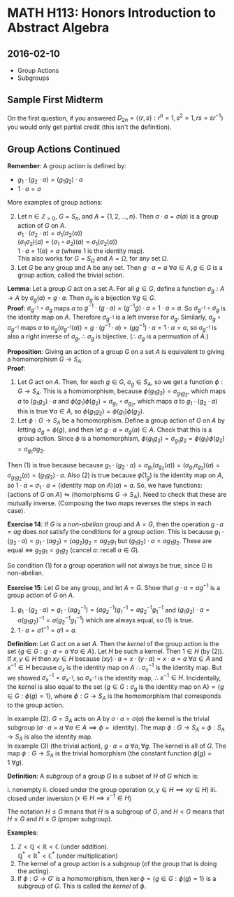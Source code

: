 # MATH H113: Honors Introduction to Abstract Algebra
## 2016-02-10
- Group Actions
- Subgroups

## Sample First Midterm
On the first question, if you answered $D_{2n} = \langle \{r, s\} : r^n = 1, s^2 = 1, rs = sr^{-1} \rangle$ you would only get partial credit (this isn't the definition).

## Group Actions Continued
**Remember**: A group action is defined by:

- $g_1 \cdot (g_2 \cdot a) = (g_1g_2) \cdot a$
- $1 \cdot a = a$

More examples of group actions:

2. Let $n \in \mathbb{Z}_{> 0}$, $G = S_n$, and $A = \{1, 2, \ldots, n\}$. Then $\sigma \cdot a = \sigma(a)$ is a group action of $G$ on $A$. \
$\sigma_1 \cdot (\sigma_2 \cdot a) = \sigma_1(\sigma_2(a))$ \
$(\sigma_1\sigma_2)(a) = (\sigma_1 \circ \sigma_2)(a) = \sigma_1(\sigma_2(a))$ \
$1 \cdot a = 1(a) = a$ (where 1 is the identity map). \
This also works for $G = S_{\Omega}$ and $A = \Omega$, for any set $\Omega$.
3. Let $G$ be any group and A be any set. Then $g \cdot a = a$ $\forall a \in A, g \in G$ is a group action, called the trivial action.

**Lemma**: Let a group $G$ act on a set $A$. For all $g \in G$, define a function $\sigma_g : A \to A$ by $\sigma_g(a) = g \cdot a$. Then $\sigma_g$ is a bijection $\forall g \in G$. \
**Proof**: $\sigma_{g^{-1}} \circ \sigma_g$ maps $a$ to $g^{-1} \cdot (g \cdot a) = (g^{-1}g) \cdot a = 1 \cdot a = a$. So $\sigma_{g^{-1}} \circ \sigma_g$ is the identity map on $A$. Therefore $\sigma_{g^{-1}}$ is a left inverse for $\sigma_g$. Similarly, $\sigma_g \circ \sigma_{g^{-1}}$ maps $a$ to $\sigma_g(\sigma_{g^{-1}}(a)) = g \cdot (g^{-1} \cdot a) = (gg^{-1}) \cdot a = 1 \cdot a = a$, so $\sigma_{g^{-1}}$ is also a right inverse of $\sigma_g$, $\therefore$ $\sigma_g$ is bijective. ($\therefore$ $\sigma_g$ is a permuation of $A$.)

**Proposition**: Giving an action of a group $G$ on a set $A$ is equivalent to giving a homomorphism $G \to S_A$. \
**Proof**:

1. Let $G$ act on $A$. Then, for each $g \in G$, $\sigma_g \in S_A$, so we get a function $\phi : G \to S_A$. This is a homomorphism, because $\phi(g_1g_2) = \sigma_{g_1g_2}$, which maps $a$ to $(g_1g_2) \cdot a$ and $\phi(g_1)\phi(g_2) = \sigma_{g_1} \circ \sigma_{g_2}$, which maps $a$ to $g_1 \cdot (g_2 \cdot a)$ this is true $\forall a \in A$, so $\phi(g_1g_2) = \phi(g_1)\phi(g_2)$.
2. Let $\phi : G \to S_A$ be a homomorphism. Define a group action of $G$ on $A$ by letting $\sigma_g = \phi(g)$, and then let $g \cdot a = \sigma_g(a) \in A$. Check that this is a group action. Since $\phi$ is a homomorphism, $\phi(g_1g_2) = \sigma_{g_1}{g_2} = \phi(g_1)\phi(g_2) = \sigma_{g_1}\sigma{g_2}$.

Then (1) is true because because $g_1 \cdot (g_2 \cdot a) = \sigma_{g_1}(\sigma_{g_2}(a)) = (\sigma_{g_1}\sigma_{g_2})(a) = \sigma_{g_1g_2}(a) = (g_1g_2) \cdot a$. Also (2) is true because $\phi(1_g)$ is the identity map on $A$, so $1 \cdot a = \sigma_1 \cdot a = (\text{identity map on $A$})(a) = a$. So, we have functions: $\{\text{actions of $G$ on $A$}\} \leftrightharpoons \{\text{homorphisms $G \to S_A$}\}$. Need to check that these are mutually inverse. (Composing the two maps reverses the steps in each case).

**Exercise 14**: If $G$ is a *non-abelian* group and $A = G$, then the operation $g \cdot a = ag$ does *not* satisfy the conditions for a group action. This is because $g_1 \cdot (g_2 \cdot a) = g_1 \cdot (ag_2) = (ag_2)g_2 = ag_2g_1$ but $(g_1g_2) \cdot a = ag_1g_2$. These are equal $\iff$ $g_2g_1 = g_1g_2$ (cancel $a$: recall $a \in G$).

So condition (1) for a group operation will not always be true, since $G$ is non-abelian.

**Exercise 15**: Let $G$ be any group, and let $A = G$. Show that $g \cdot a = ag^{-1}$ is a group action of $G$ on $A$.

1. $g_1 \cdot (g_2 \cdot a) = g_1 \cdot (ag_2^{-1}) = (ag_2^{-1})g_1^{-1} = ag_2^{-1}g_1^{-1}$ and $(g_1g_2) \cdot a = a(g_1g_2)^{-1} = a(g_2^{-1}g_1^{-1})$ which are always equal, so (1) is true.
2. $1 \cdot a = a1^{-1} = a1 = a$.

**Definition**: Let $G$ act on a set $A$. Then the *kernel* of the group action is the set $\{g \in G : g \cdot a = a \  \forall a \in A\}$. Let $H$ be such a kernel. Then $1 \in H$ (by (2)). If $x, y \in H$ then $xy \in H$ because $(xy) \cdot a = x \cdot (y \cdot a) = x \cdot a = a \  \forall a \in A$ and $x^{-1} \in H$ because $\sigma_x$ is the identity map on $A$ $\therefore$ $\sigma_x^{-1}$ is the identity map. But we showed $\sigma_x^{-1} = \sigma_{x^{-1}}$, so $\sigma_{x^{-1}}$ is the identity map, $\therefore$ $x^{-1} \in H$. Incidentally, the kernel is also equal to the set $\{g \in G : \sigma_g \text{ is the identity map on A}\} = \{g \in G : \phi(g) = 1\}$, where $\phi : G \to S_A$ is the homomorphism that corresponds to the group action.

In example (2). $G = S_A$ acts on $A$ by $\sigma \cdot a = \sigma(a)$ the kernel is the trivial subgroup ($\sigma \cdot a = a \  \forall a \in A \implies \phi = \text{ identity}$). The map $\phi : G \to S_A = \phi : S_A \to S_A$ is also the identity map. \
In example (3) (the trivial action), $g \cdot a = a \  \forall a, \forall g$. The kernel is all of $G$. The map $\phi : G \to S_A$ is the trivial homorphism (the constant function $\phi(g) = 1 \  \forall g$).

**Definition**: A *subgroup* of a group $G$ is a subset of $H$ of $G$ which is:

i. nonempty
ii. closed under the group operation ($x, y \in H \implies xy \in H$)
iii. closed under inversion ($x \in H \implies x^{-1} \in H$)

The notation $H \le G$ means that $H$ is a subgroup of $G$, and $H < G$ means that $H \le G$ and $H \neq G$ (proper subgroup).

**Examples**:

1. $\mathbb{Z} < \mathbb{Q} < \mathbb{R} < \mathbb{C}$ (under addition). \
   $\mathbb{Q}^{*} < \mathbb{R}^{*} < \mathbb{C}^{*}$ (under multiplication)
2. The kernel of a group action is a subgroup (of the group that is doing the acting).
3. If $\phi : G \to G'$ is a homomorphism, then $\ker{\phi} = \{g \in G : \phi(g) = 1\}$ is a subgroup of $G$. This is called the *kernel* of $\phi$.
